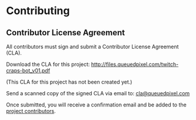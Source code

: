 # Contributing

## Contributor License Agreement

All contributors must sign and submit a Contributor License Agreement (CLA).

Download the CLA for this project: <http://files.queuedpixel.com/twitch-craps-bot_v01.pdf>

(This CLA for this project has not been created yet.)

Send a scanned copy of the signed CLA via email to: <cla@queuedpixel.com>

Once submitted, you will receive a confirmation email and be added to the
[project contributors](contributors.md).
